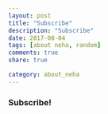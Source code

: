 ```yaml
---
layout: post
title: "Subscribe"
description: "Subscribe"
date: 2017-08-04
tags: [about neha, random]
comments: true
share: true

category: about_neha
--- 
```


### Subscribe!
